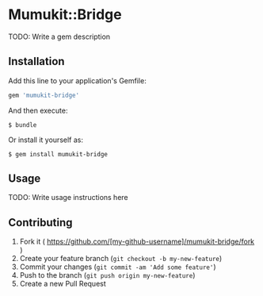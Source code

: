 # Mumukit::Bridge

TODO: Write a gem description

## Installation

Add this line to your application's Gemfile:

```ruby
gem 'mumukit-bridge'
```

And then execute:

    $ bundle

Or install it yourself as:

    $ gem install mumukit-bridge

## Usage

TODO: Write usage instructions here

## Contributing

1. Fork it ( https://github.com/[my-github-username]/mumukit-bridge/fork )
2. Create your feature branch (`git checkout -b my-new-feature`)
3. Commit your changes (`git commit -am 'Add some feature'`)
4. Push to the branch (`git push origin my-new-feature`)
5. Create a new Pull Request
